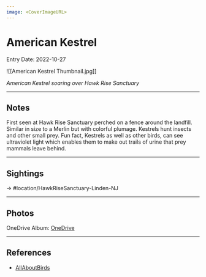 ```yaml
---
image: <CoverImageURL>
---
```


# American Kestrel
Entry Date: 2022-10-27

![[American Kestrel Thumbnail.jpg]]

*American Kestrel soaring over Hawk Rise Sanctuary*

---------------------------------------------------------------
## Notes

First seen at Hawk Rise Sanctuary perched on a fence around the landfill. Similar in size to a Merlin but with colorful plumage. Kestrels hunt insects and other small prey. Fun fact, Kestrels as well as other birds, can see ultraviolet light which enables them to make out trails of urine that prey mammals leave behind.

---------------------------------------------------------------
## Sightings

-> #location/HawkRiseSanctuary-Linden-NJ 

---------------------------------------------------------------
## Photos
OneDrive Album: [OneDrive](linkhere)

---------------------------------------------------------------
## References
- [AllAboutBirds](https://www.allaboutbirds.org/guide/American_Kestrel/overview)